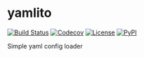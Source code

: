 # yamlito
[![Build Status](https://img.shields.io/github/workflow/status/hzanoli/yamlito/Build?style=flat-square)](https://github.com/hzanoli/yamlito/actions?query=workflow%3ABuild)
[![Codecov](https://img.shields.io/codecov/c/github/hzanoli/yamlito?style=flat-square)](https://codecov.io/gh/hzanoli/yamlito)
[![License](https://img.shields.io/github/license/hzanoli/yamlito?style=flat-square)](https://github.com/hzanoli/yamlito/blob/master/LICENSE)
[![PyPI](https://img.shields.io/pypi/v/yamlito?style=flat-square)](https://pypi.org/project/yamlito/)

Simple yaml config loader
